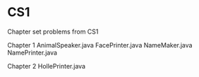 # CS1
Chapter set problems from CS1


Chapter 1
AnimalSpeaker.java
FacePrinter.java
NameMaker.java
NamePrinter.java

Chapter 2
HollePrinter.java
